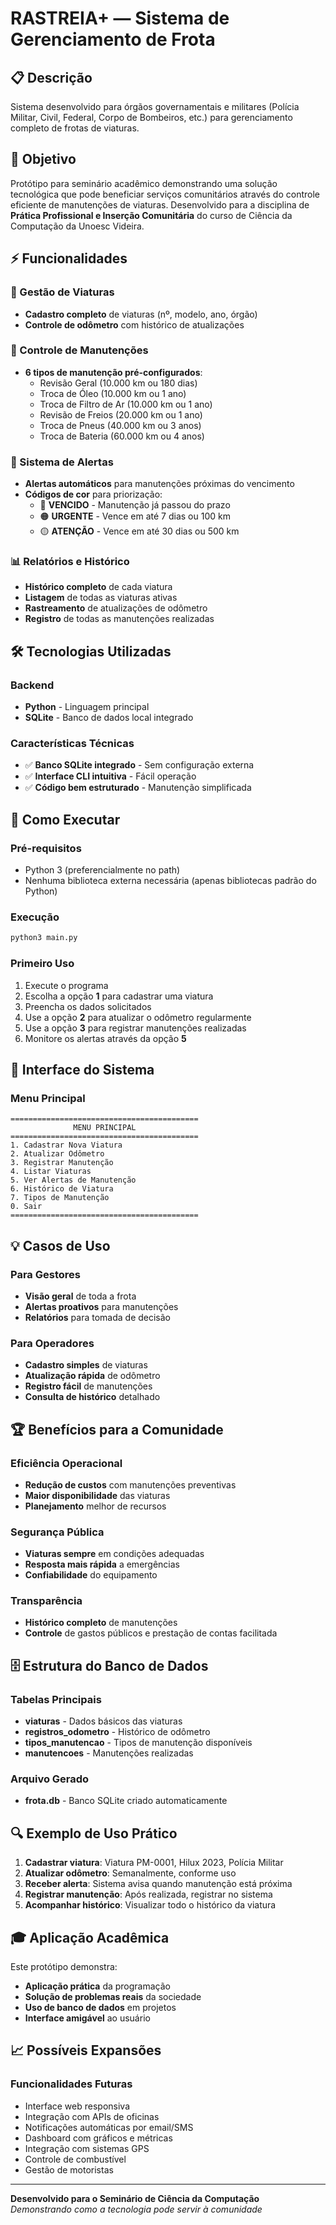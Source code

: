 # RASTREIA+ — Sistema de Gerenciamento de Frota

## 📋 Descrição
Sistema desenvolvido para órgãos governamentais e militares (Polícia Militar, Civil, Federal, Corpo de Bombeiros, etc.) para gerenciamento completo de frotas de viaturas.

## 🎯 Objetivo
Protótipo para seminário acadêmico demonstrando uma solução tecnológica que pode beneficiar serviços comunitários através do controle eficiente de manutenções de viaturas.
Desenvolvido para a disciplina de **Prática Profissional e Inserção Comunitária** do curso de Ciência da Computação da Unoesc Videira.

## ⚡ Funcionalidades

### 🚗 Gestão de Viaturas
- **Cadastro completo** de viaturas (nº, modelo, ano, órgão)
- **Controle de odômetro** com histórico de atualizações

### 🔧 Controle de Manutenções
- **6 tipos de manutenção pré-configurados**:
    - Revisão Geral (10.000 km ou 180 dias)
    - Troca de Óleo (10.000 km ou 1 ano)
    - Troca de Filtro de Ar (10.000 km ou 1 ano)
    - Revisão de Freios (20.000 km ou 1 ano)
    - Troca de Pneus (40.000 km ou 3 anos)
    - Troca de Bateria (60.000 km ou 4 anos)

### 🚨 Sistema de Alertas
- **Alertas automáticos** para manutenções próximas do vencimento
- **Códigos de cor** para priorização:
    - 🔴 **VENCIDO** - Manutenção já passou do prazo
    - 🟠 **URGENTE** - Vence em até 7 dias ou 100 km
    - 🟡 **ATENÇÃO** - Vence em até 30 dias ou 500 km

### 📊 Relatórios e Histórico
- **Histórico completo** de cada viatura
- **Listagem** de todas as viaturas ativas
- **Rastreamento** de atualizações de odômetro
- **Registro** de todas as manutenções realizadas

## 🛠️ Tecnologias Utilizadas

### Backend
- **Python** - Linguagem principal
- **SQLite** - Banco de dados local integrado

### Características Técnicas
- ✅ **Banco SQLite integrado** - Sem configuração externa
- ✅ **Interface CLI intuitiva** - Fácil operação
- ✅ **Código bem estruturado** - Manutenção simplificada

## 🚀 Como Executar

### Pré-requisitos
- Python 3 (preferencialmente no path)
- Nenhuma biblioteca externa necessária (apenas bibliotecas padrão do Python)

### Execução
```bash
python3 main.py
```

### Primeiro Uso
1. Execute o programa
2. Escolha a opção **1** para cadastrar uma viatura
3. Preencha os dados solicitados
4. Use a opção **2** para atualizar o odômetro regularmente
5. Use a opção **3** para registrar manutenções realizadas
6. Monitore os alertas através da opção **5**

## 📱 Interface do Sistema

### Menu Principal
```
==========================================
              MENU PRINCIPAL
==========================================
1. Cadastrar Nova Viatura
2. Atualizar Odômetro
3. Registrar Manutenção
4. Listar Viaturas
5. Ver Alertas de Manutenção
6. Histórico de Viatura
7. Tipos de Manutenção
0. Sair
==========================================
```

## 💡 Casos de Uso

### Para Gestores
- **Visão geral** de toda a frota
- **Alertas proativos** para manutenções
- **Relatórios** para tomada de decisão

### Para Operadores
- **Cadastro simples** de viaturas
- **Atualização rápida** de odômetro
- **Registro fácil** de manutenções
- **Consulta de histórico** detalhado

## 🏆 Benefícios para a Comunidade

### Eficiência Operacional
- **Redução de custos** com manutenções preventivas
- **Maior disponibilidade** das viaturas
- **Planejamento** melhor de recursos

### Segurança Pública
- **Viaturas sempre** em condições adequadas
- **Resposta mais rápida** a emergências
- **Confiabilidade** do equipamento

### Transparência
- **Histórico completo** de manutenções
- **Controle** de gastos públicos e prestação de contas facilitada

## 🗄️ Estrutura do Banco de Dados

### Tabelas Principais
- **viaturas** - Dados básicos das viaturas
- **registros_odometro** - Histórico de odômetro
- **tipos_manutencao** - Tipos de manutenção disponíveis
- **manutencoes** - Manutenções realizadas

### Arquivo Gerado
- **frota.db** - Banco SQLite criado automaticamente

## 🔍 Exemplo de Uso Prático

1. **Cadastrar viatura**: Viatura PM-0001, Hilux 2023, Polícia Militar
2. **Atualizar odômetro**: Semanalmente, conforme uso
3. **Receber alerta**: Sistema avisa quando manutenção está próxima
4. **Registrar manutenção**: Após realizada, registrar no sistema
5. **Acompanhar histórico**: Visualizar todo o histórico da viatura

## 🎓 Aplicação Acadêmica

Este protótipo demonstra:
- **Aplicação prática** da programação
- **Solução de problemas reais** da sociedade
- **Uso de banco de dados** em projetos
- **Interface amigável** ao usuário

## 📈 Possíveis Expansões

### Funcionalidades Futuras
- Interface web responsiva
- Integração com APIs de oficinas
- Notificações automáticas por email/SMS
- Dashboard com gráficos e métricas
- Integração com sistemas GPS
- Controle de combustível
- Gestão de motoristas

---

**Desenvolvido para o Seminário de Ciência da Computação**  
*Demonstrando como a tecnologia pode servir à comunidade*

